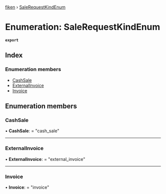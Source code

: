[fiken](../README.md) › [SaleRequestKindEnum](salerequestkindenum.md)

# Enumeration: SaleRequestKindEnum

**`export`** 

## Index

### Enumeration members

* [CashSale](salerequestkindenum.md#cashsale)
* [ExternalInvoice](salerequestkindenum.md#externalinvoice)
* [Invoice](salerequestkindenum.md#invoice)

## Enumeration members

###  CashSale

• **CashSale**: = "cash_sale"

___

###  ExternalInvoice

• **ExternalInvoice**: = "external_invoice"

___

###  Invoice

• **Invoice**: = "invoice"

